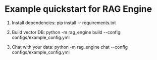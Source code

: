 # Example quickstart for RAG Engine

1. Install dependencies:
   pip install -r requirements.txt

2. Build vector DB:
   python -m rag_engine build --config configs/example_config.yml

3. Chat with your data:
   python -m rag_engine chat --config configs/example_config.yml
